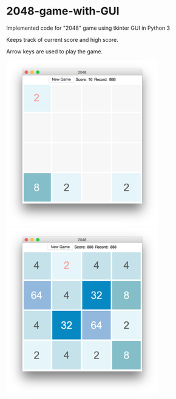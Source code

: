 # 2048-game-with-GUI
Implemented code for "2048" game using tkinter GUI in Python 3

Keeps track of current score and high score.

Arrow keys are used to play the game. 

<img src="1.png" width="400"/>

<img src="2.png" width="400"/>
